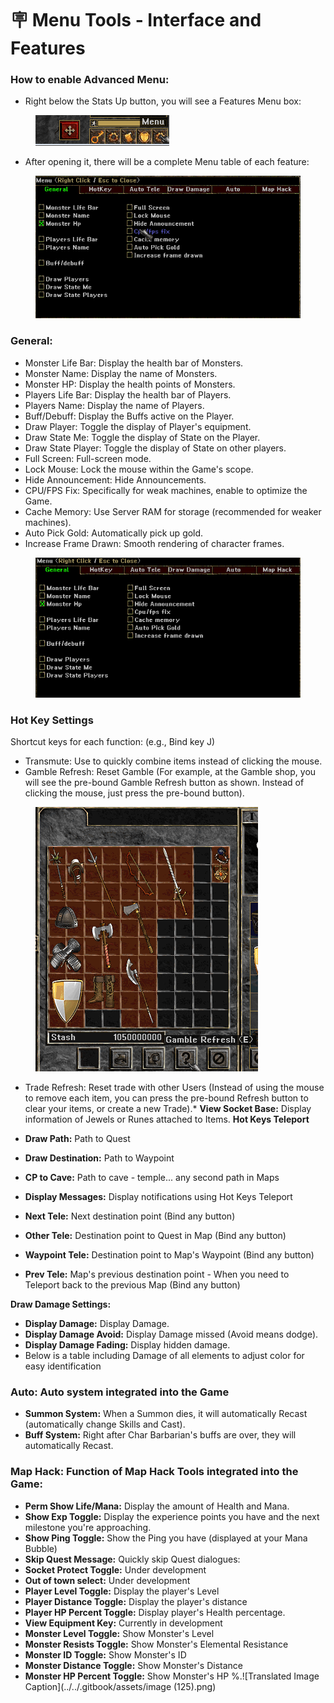 # 🪧 Menu Tools - Interface and Features

### **How to enable Advanced Menu:**

* Right below the Stats Up button, you will see a Features Menu box:

<figure><img src="../../.gitbook/assets/image (71).png" alt=""><figcaption></figcaption></figure>

* After opening it, there will be a complete Menu table of each feature:

<figure><img src="../../.gitbook/assets/image (89).png" alt=""><figcaption></figcaption></figure>

### **General:**

* Monster Life Bar: Display the health bar of Monsters.
* Monster Name: Display the name of Monsters.
* Monster HP: Display the health points of Monsters.
* Players Life Bar: Display the health bar of Players.
* Players Name: Display the name of Players.
* Buff/Debuff: Display the Buffs active on the Player.
* Draw Player: Toggle the display of Player's equipment.
* Draw State Me: Toggle the display of State on the Player.
* Draw State Player: Toggle the display of State on other players.
* Full Screen: Full-screen mode.
* Lock Mouse: Lock the mouse within the Game's scope.
* Hide Announcement: Hide Announcements.
* CPU/FPS Fix: Specifically for weak machines, enable to optimize the Game.
* Cache Memory: Use Server RAM for storage (recommended for weaker machines).
* Auto Pick Gold: Automatically pick up gold.
* Increase Frame Drawn: Smooth rendering of character frames.

<figure><img src="../../.gitbook/assets/image (91).png" alt=""><figcaption></figcaption></figure>

### **Hot Key Settings​**

Shortcut keys for each function: (e.g., Bind key J)

* Transmute: Use to quickly combine items instead of clicking the mouse.
* Gamble Refresh: Reset Gamble (For example, at the Gamble shop, you will see the pre-bound Gamble Refresh button as shown. Instead of clicking the mouse, just press the pre-bound button).

<figure><img src="../../.gitbook/assets/image (96).png" alt=""><figcaption></figcaption></figure>

* Trade Refresh: Reset trade with other Users (Instead of using the mouse to remove each item, you can press the pre-bound Refresh button to clear your items, or create a new Trade).* **View Socket Base:** Display information of Jewels or Runes attached to Items. **Hot Keys Teleport**

* **Draw Path:** Path to Quest
* **Draw Destination:** Path to Waypoint
* **CP to Cave:** Path to cave - temple... any second path in Maps
* **Display Messages:** Display notifications using Hot Keys Teleport
* **Next Tele:** Next destination point (Bind any button)
* **Other Tele:** Destination point to Quest in Map (Bind any button)
* **Waypoint Tele:** Destination point to Map's Waypoint (Bind any button)
* **Prev Tele:** Map's previous destination point - When you need to Teleport back to the previous Map (Bind any button)

**Draw Damage Settings:**

* **Display Damage:** Display Damage.
* **Display Damage Avoid:** Display Damage missed (Avoid means dodge).
* **Display Damage Fading:** Display hidden damage.
* Below is a table including Damage of all elements to adjust color for easy identification

### **Auto**: Auto system integrated into the Game

* **Summon System:** When a Summon dies, it will automatically Recast (automatically change Skills and Cast).
* **Buff System:** Right after Char Barbarian's buffs are over, they will automatically Recast.

### **Map Hack**: Function of Map Hack Tools integrated into the Game:

* **Perm Show Life/Mana:** Display the amount of Health and Mana.
* **Show Exp Toggle:** Display the experience points you have and the next milestone you're approaching.
* **Show Ping Toggle:** Show the Ping you have (displayed at your Mana Bubble)
* **Skip Quest Message:** Quickly skip Quest dialogues:
* **Socket Protect Toggle:** Under development
* **Out of town select:** Under development
* **Player Level Toggle:** Display the player's Level
* **Player Distance Toggle:** Display the player's distance
* **Player HP Percent Toggle:** Display player's Health percentage.
* **View Equipment Key:** Currently in development
* **Monster Level Toggle:** Show Monster's Level
* **Monster Resists Toggle:** Show Monster's Elemental Resistance
* **Monster ID Toggle:** Show Monster's ID
* **Monster Distance Toggle:** Show Monster's Distance
* **Monster HP Percent Toggle:** Show Monster's HP %.![Translated Image Caption](../../.gitbook/assets/image (125).png)